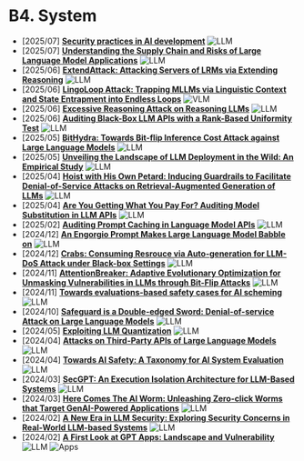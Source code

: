 # B4. System
- [2025/07] **[Security practices in AI development](https://arxiv.org/abs/2507.21061)** ![LLM](https://img.shields.io/badge/LLM-589cf4)
- [2025/07] **[Understanding the Supply Chain and Risks of Large Language Model Applications](https://arxiv.org/abs/2507.18105)** ![LLM](https://img.shields.io/badge/LLM-589cf4)
- [2025/06] **[ExtendAttack: Attacking Servers of LRMs via Extending Reasoning](https://arxiv.org/abs/2506.13737)** ![LLM](https://img.shields.io/badge/LLM-589cf4)
- [2025/06] **[LingoLoop Attack: Trapping MLLMs via Linguistic Context and State Entrapment into Endless Loops](https://arxiv.org/abs/2506.14493)** ![VLM](https://img.shields.io/badge/VLM-c7688b)
- [2025/06] **[Excessive Reasoning Attack on Reasoning LLMs](https://arxiv.org/abs/2506.14374)** ![LLM](https://img.shields.io/badge/LLM-589cf4)
- [2025/06] **[Auditing Black-Box LLM APIs with a Rank-Based Uniformity Test](https://arxiv.org/abs/2506.06975)** ![LLM](https://img.shields.io/badge/LLM-589cf4)
- [2025/05] **[BitHydra: Towards Bit-flip Inference Cost Attack against Large Language Models](https://arxiv.org/abs/2505.16670)** ![LLM](https://img.shields.io/badge/LLM-589cf4)
- [2025/05] **[Unveiling the Landscape of LLM Deployment in the Wild: An Empirical Study](https://arxiv.org/abs/2505.02502)** ![LLM](https://img.shields.io/badge/LLM-589cf4)
- [2025/04] **[Hoist with His Own Petard: Inducing Guardrails to Facilitate Denial-of-Service Attacks on Retrieval-Augmented Generation of LLMs](https://arxiv.org/abs/2504.21680)** ![LLM](https://img.shields.io/badge/LLM-589cf4)
- [2025/04] **[Are You Getting What You Pay For? Auditing Model Substitution in LLM APIs](https://arxiv.org/abs/2504.04715)** ![LLM](https://img.shields.io/badge/LLM-589cf4)
- [2025/02] **[Auditing Prompt Caching in Language Model APIs](https://arxiv.org/abs/2502.07776)** ![LLM](https://img.shields.io/badge/LLM-589cf4)
- [2024/12] **[An Engorgio Prompt Makes Large Language Model Babble on](https://arxiv.org/abs/2412.19394)** ![LLM](https://img.shields.io/badge/LLM-589cf4)
- [2024/12] **[Crabs: Consuming Resrouce via Auto-generation for LLM-DoS Attack under Black-box Settings](https://arxiv.org/abs/2412.13879)** ![LLM](https://img.shields.io/badge/LLM-589cf4)
- [2024/11] **[AttentionBreaker: Adaptive Evolutionary Optimization for Unmasking Vulnerabilities in LLMs through Bit-Flip Attacks](https://arxiv.org/abs/2411.13757)** ![LLM](https://img.shields.io/badge/LLM-589cf4)
- [2024/11] **[Towards evaluations-based safety cases for AI scheming](https://arxiv.org/abs/2411.03336)** ![LLM](https://img.shields.io/badge/LLM-589cf4)
- [2024/10] **[Safeguard is a Double-edged Sword: Denial-of-service Attack on Large Language Models](https://arxiv.org/abs/2410.02916)** ![LLM](https://img.shields.io/badge/LLM-589cf4)
- [2024/05] **[Exploiting LLM Quantization](https://arxiv.org/abs/2405.18137)** ![LLM](https://img.shields.io/badge/LLM-589cf4)
- [2024/04] **[Attacks on Third-Party APIs of Large Language Models](https://arxiv.org/abs/2404.16891)** ![LLM](https://img.shields.io/badge/LLM-589cf4)
- [2024/04] **[Towards AI Safety: A Taxonomy for AI System Evaluation](https://arxiv.org/html/2404.05388v1)** ![LLM](https://img.shields.io/badge/LLM-589cf4)
- [2024/03] **[SecGPT: An Execution Isolation Architecture for LLM-Based Systems](https://arxiv.org/abs/2403.04960)** ![LLM](https://img.shields.io/badge/LLM-589cf4)
- [2024/03] **[Here Comes The AI Worm: Unleashing Zero-click Worms that Target GenAI-Powered Applications](https://arxiv.org/abs/2403.02817)** ![LLM](https://img.shields.io/badge/LLM-589cf4)
- [2024/02] **[A New Era in LLM Security: Exploring Security Concerns in Real-World LLM-based Systems](https://arxiv.org/abs/2402.18649)** ![LLM](https://img.shields.io/badge/LLM-589cf4)
- [2024/02] **[A First Look at GPT Apps: Landscape and Vulnerability](https://arxiv.org/abs/2402.15105)** ![LLM](https://img.shields.io/badge/LLM-589cf4) ![Apps](https://img.shields.io/badge/Apps-87b800)
